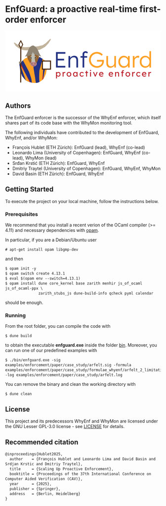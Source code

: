 # EnfGuard: a proactive real-time first-order enforcer

![EnfGuard logo](EnfGuard.png "EnfGuard")

## Authors

The EnfGuard enforcer is the successor of the WhyEnf enforcer, which itself shares part of its
code base with the WhyMon monitoring tool.

The following individuals have contributed to the development of EnfGuard, WhyEnf, and/or WhyMon:

* François Hublet (ETH Zürich): EnfGuard (lead), WhyEnf (co-lead)
* Leonardo Lima (University of Copenhagen): EnfGuard, WhyEnf (co-lead), WhyMon (lead)
* Srđan Krstić (ETH Zürich): EnfGuard, WhyEnf
* Dmitriy Traytel (University of Copenhagen): EnfGuard, WhyEnf, WhyMon
* David Basin (ETH Zürich): EnfGuard, WhyEnf

## Getting Started

To execute the project on your local machine, follow the instructions below.

### Prerequisites

We recommend that you install a recent verion of the OCaml compiler (>= 4.11) and necessary dependencies with [opam](https://opam.ocaml.org/doc/Install.html).

In particular, if you are a Debian/Ubuntu user

```
# apt-get install opam libgmp-dev
```

and then

```
$ opam init -y
$ opam switch create 4.13.1
$ eval $(opam env --switch=4.13.1)
$ opam install dune core_kernel base zarith menhir js_of_ocaml js_of_ocaml-ppx \
               zarith_stubs_js dune-build-info qcheck pyml calendar
```

should be enough.

### Running

From the root folder, you can compile the code with

```
$ dune build
```

to obtain the executable **enfguard.exe** inside the folder [bin](bin/). Moreover, you can run one of our predefined examples with

```
$ ./bin/enfguard.exe -sig examples/enforcement/paper/case_study/arfelt.sig -formula examples/enforcement/paper/case_study/formulae_whyenf/arfelt_2_limitation.mfotl -log examples/enforcement/paper/case_study/arfelt.log
```

You can remove the binary and clean the working directory with

```
$ dune clean
```

## License

This project and its predecessors WhyEnf and WhyMon are licensed under the GNU Lesser GPL-3.0 license - see [LICENSE](LICENSE) for details.

## Recommended citation


    @inproceedings{Hublet2025,
      author    = {François Hublet and Leonardo Lima and David Basin and Srdjan Krstic and Dmitriy Traytel},
      title     = {Scaling Up Proactive Enforcement},
      booktitle = {Proceedings of the 37th International Conference on Computer Aided Verification (CAV)},
      year      = {2025},
      publisher = {Springer},
      address   = {Berlin, Heidelberg}
    }

